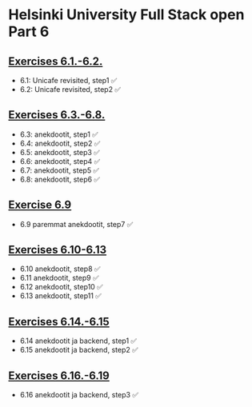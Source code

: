 # Helsinki University Full Stack open Part 6

## [Exercises 6.1.-6.2.](https://fullstackopen.com/osa6/flux_arkkitehtuuri_ja_redux#tehtavat-6-1-6-2)

- 6.1: Unicafe revisited, step1 ✅
- 6.2: Unicafe revisited, step2 ✅

## [Exercises 6.3.-6.8.](https://fullstackopen.com/osa6/flux_arkkitehtuuri_ja_redux#tehtavat-6-3-6-8)

- 6.3: anekdootit, step1 ✅
- 6.4: anekdootit, step2 ✅
- 6.5: anekdootit, step3 ✅
- 6.6: anekdootit, step4 ✅
- 6.7: anekdootit, step5 ✅
- 6.8: anekdootit, step6 ✅


## [Exercise 6.9](https://fullstackopen.com/osa6/monta_reduseria#tehtava-6-9)

- 6.9 paremmat anekdootit, step7 ✅

## [Exercises 6.10-6.13](https://fullstackopen.com/osa6/monta_reduseria#tehtavat-6-10-6-13)

- 6.10 anekdootit, step8 ✅
- 6.11 anekdootit, step9 ✅
- 6.12 anekdootit, step10 ✅
- 6.13 anekdootit, step11 ✅

## [Exercises 6.14.-6.15](https://fullstackopen.com/osa6/redux_sovelluksen_kommunikointi_palvelimen_kanssa#tehtavat-6-14-6-15)

- 6.14 anekdootit ja backend, step1 ✅
- 6.15 anekdootit ja backend, step2 ✅

## [Exercises 6.16.-6.19](https://fullstackopen.com/osa6/redux_sovelluksen_kommunikointi_palvelimen_kanssa#tehtavat-6-16-6-19)

- 6.16 anekdootit ja backend, step3 ✅